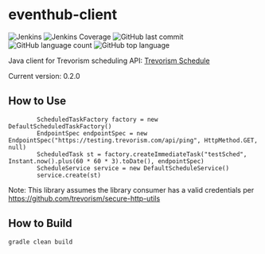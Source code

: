 # eventhub-client
![Jenkins](https://img.shields.io/jenkins/build/http/trevorism-build.eastus.cloudapp.azure.com/schedule-client)
![Jenkins Coverage](https://img.shields.io/jenkins/coverage/jacoco/http/trevorism-build.eastus.cloudapp.azure.com/schedule-client)
![GitHub last commit](https://img.shields.io/github/last-commit/trevorism/schedule-client)
![GitHub language count](https://img.shields.io/github/languages/count/trevorism/schedule-client)
![GitHub top language](https://img.shields.io/github/languages/top/trevorism/schedule-client)


Java client for Trevorism scheduling API: [Trevorism Schedule](https://github.com/trevorism/schedule)

Current version: 0.2.0

## How to Use 
```
        ScheduledTaskFactory factory = new DefaultScheduledTaskFactory()
        EndpointSpec endpointSpec = new EndpointSpec("https://testing.trevorism.com/api/ping", HttpMethod.GET, null)
        ScheduledTask st = factory.createImmediateTask("testSched", Instant.now().plus(60 * 60 * 3).toDate(), endpointSpec)
        ScheduleService service = new DefaultScheduleService()
        service.create(st)
```

Note: This library assumes the library consumer has a valid credentials per https://github.com/trevorism/secure-http-utils

## How to Build
`gradle clean build`